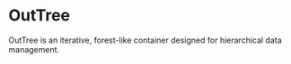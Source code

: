 # OutTree
OutTree is an iterative, forest-like container designed for hierarchical data management.
